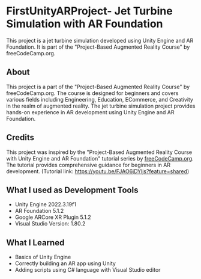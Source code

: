# FirstUnityARProject- Jet Turbine Simulation with AR Foundation
This project is a jet turbine simulation developed using Unity Engine and AR Foundation. It is part of the "Project-Based Augmented Reality Course" by freeCodeCamp.org.

## About

This project is a part of the "Project-Based Augmented Reality Course" by freeCodeCamp.org. The course is designed for beginners and covers various fields including Engineering, Education, ECommerce, and Creativity in the realm of augmented reality. The jet turbine simulation project provides hands-on experience in AR development using Unity Engine and AR Foundation.

## Credits

This project was inspired by the "Project-Based Augmented Reality Course with Unity Engine and AR Foundation" tutorial series by [freeCodeCamp.org](https://www.youtube.com/user/FreeCodeCamp). The tutorial provides comprehensive guidance for beginners in AR development. (Tutorial link: https://youtu.be/FJAO6jDYljs?feature=shared)

## What I used as Development Tools

- Unity Engine 2022.3.19f1
- AR Foundation 5.1.2
- Google ARCore XR Plugin 5.1.2
- Visual Studio Version: 1.80.2

## What I Learned

- Basics of Unity Engine
- Correctly building an AR app using Unity
- Adding scripts using C# language with Visual Studio editor
